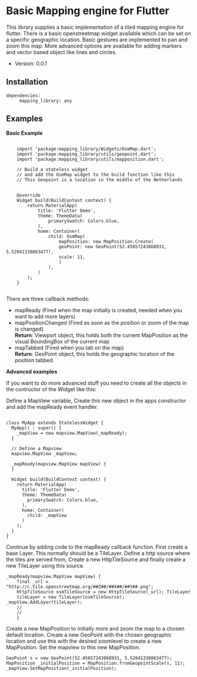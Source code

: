 # Basic Mapping engine for Flutter
This library supplies a basic implementation of a tiled mapping engine for flutter. There is a basic openstreetmap widget available which can be set on a specific geographic location. Basic gestures are implemented to pan and zoom this map.
More advanced options are available for adding markers and vector based object like lines and circles.

- Version: 0.0.1

## Installation

    dependencies:
         mapping_library: any

## Examples

**Basic Example**
```
    
    import 'package:mapping_library/Widgets/OsmMap.dart';
    import 'package:mapping_library/utils/geopoint.dart';
    import 'package:mapping_library/utils/mapposition.dart';
    
    // Build a stateless widget 
    // and add the OsmMap widget to the build function like this
    // This Geopoint is a location in the middle of the Netherlands
    
    
    @override  
    Widget build(BuildContext context) {  
        return MaterialApp(  
            title: 'Flutter Demo',  
            theme: ThemeData(  
                primarySwatch: Colors.blue,  
            ),  
            home: Container(   
                child: OsmMap(  
                    mapPosition: new MapPosition.Create(  
                    geoPoint: new GeoPoint(52.45657243868931, 5.52041338863477),  
                    scale: 11,  
                    )  
                ),  
            )  
        );  
    }
    
```

There are three callback methods:
  
- mapReady (Fired when the map initially is created, needed when you want to add more layers)
- mapPositionChanged (Fired as soon as the position or zoom of the map is changed)    
**Return**: Viewport object, this holds both the current MapPosition as the visual BoundingBox of the current map 
- mapTabbed (Fired when you tab on the map)    
**Return**: GeoPoint object, this holds the geographic location of the position tabbed.

**Advanced examples**

If you want to do more advanced stuff you need to create all the objects in the contructor of the Widget like this:

Define a MapView variable, Create this new object in the apps constructor and add the mapReady event handler.

```

class MyApp extends StatelessWidget {
  MyApp() : super() {
    _mapView = new mapview.MapView(_mapReady);
  }

  // Define a Mapview
  mapview.MapView _mapView;

  _mapReady(mapview.MapView mapView) {
  }
  
  Widget build(BuildContext context) {
    return MaterialApp(
      title: 'Flutter Demo',
      theme: ThemeData(
        primarySwatch: Colors.blue,
      ),
      home: Container(
        child: _mapView
      )
    );
  }
}

```

Continue by adding code to the mapReady callback function. First create
a base Layer. This normally should be a TileLayer. Define a http source
where the tiles are served from, Create a new HttpTileSource and finally
create a new TileLayer using this source.

```
_mapReady(mapview.MapView mapView) {
    final _url = "http://c.tile.openstreetmap.org/##Z##/##X##/##Y##.png";
    HttpTileSource osmTileSource = new HttpTileSource(_url); TileLayer
    tileLayer = new TileLayer(osmTileSource); _mapView.AddLayer(tileLayer);
    //
    //
    }
```

Create a new MapPosition to initially more and zoom the map to a chosen
default location. Create a new GeoPoint with the chosen geographic
location and use this with the desired zoomlevel to create a new
MapPosition. Set the mapview to this new MapPosition.

```
GeoPoint s = new GeoPoint(52.45657243868931, 5.52041338863477);
MapPosition _initialPosition = MapPosition.fromGeopointScale(s, 11);
_mapView.SetMapPosition(_initialPosition);
```